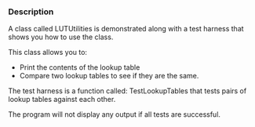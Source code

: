 ### Description

A class called LUTUtilities is demonstrated along with a test harness that shows you how to use the class.

This class allows you to:

* Print the contents of the lookup table
* Compare two lookup tables to see if they are the same.

The test harness is a function called: TestLookupTables that tests pairs of lookup tables against each other.

The program will not display any output if all tests are successful.
